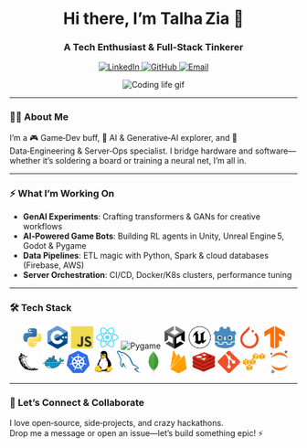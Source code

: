 <h1 align="center">Hi there, I’m Talha Zia 👋</h1>
<h3 align="center">A Tech Enthusiast & Full‑Stack Tinkerer</h3>

<p align="center">
  <a href="https://www.linkedin.com/in/talha-zia-a85595374" target="_blank">
    <img src="https://img.shields.io/badge/LinkedIn-0077B5?style=for-the-badge&logo=linkedin" alt="LinkedIn"/>
  </a>
  <a href="https://github.com/tazbeats" target="_blank">
    <img src="https://img.shields.io/badge/GitHub-181717?style=for-the-badge&logo=github" alt="GitHub"/>
  </a>
  <a href="mailto:talhaziaonmail@gmail.com">
    <img src="https://img.shields.io/badge/Email-D14836?style=for-the-badge&logo=gmail" alt="Email"/>
  </a>
</p>

<p align="center">
  <img src="https://media.giphy.com/media/3o7btPCcdNniyf0ArS/giphy.gif" width="600" alt="Coding life gif"/>
</p>

---

### 👨‍💻 About Me
I’m a 🎮 Game‑Dev buff, 🤖 AI & Generative‑AI explorer, and 🔧 Data‑Engineering & Server‑Ops specialist. I bridge hardware and software—whether it’s soldering a board or training a neural net, I’m all in.

---

### ⚡ What I’m Working On
- **GenAI Experiments**: Crafting transformers & GANs for creative workflows  
- **AI‑Powered Game Bots**: Building RL agents in Unity, Unreal Engine 5, Godot & Pygame  
- **Data Pipelines**: ETL magic with Python, Spark & cloud databases (Firebase, AWS)  
- **Server Orchestration**: CI/CD, Docker/K8s clusters, performance tuning  

---

### 🛠️ Tech Stack

<p align="center">
  <img src="https://raw.githubusercontent.com/devicons/devicon/master/icons/python/python-original.svg"     alt="Python"      width="40" height="40"/>  
  <img src="https://raw.githubusercontent.com/devicons/devicon/master/icons/cplusplus/cplusplus-original.svg" alt="C++"          width="40" height="40"/>  
  <img src="https://raw.githubusercontent.com/devicons/devicon/master/icons/javascript/javascript-original.svg" alt="JavaScript"   width="40" height="40"/>  
  <img src="https://raw.githubusercontent.com/devicons/devicon/master/icons/react/react-original.svg"             alt="React"        width="40" height="40"/>  
  <img src="https://img.shields.io/badge/Pygame-0C2D48?style=flat-square&logo=python&logoColor=white"               alt="Pygame"       width="40" height="40"/>  
  <img src="https://raw.githubusercontent.com/devicons/devicon/master/icons/unity/unity-original.svg"               alt="Unity"        width="40" height="40"/>  
  <img src="https://raw.githubusercontent.com/devicons/devicon/master/icons/unrealengine/unrealengine-original.svg" alt="Unreal Engine" width="40" height="40"/>  
  <img src="https://raw.githubusercontent.com/devicons/devicon/master/icons/godot/godot-original.svg"               alt="Godot"        width="40" height="40"/>  
  <img src="https://raw.githubusercontent.com/devicons/devicon/master/icons/pytorch/pytorch-original.svg"           alt="PyTorch"      width="40" height="40"/>  
  <img src="https://raw.githubusercontent.com/devicons/devicon/master/icons/tensorflow/tensorflow-original.svg"     alt="TensorFlow"   width="40" height="40"/>  
  <img src="https://raw.githubusercontent.com/devicons/devicon/master/icons/flask/flask-original.svg"               alt="Flask"        width="40" height="40"/>  
  <img src="https://raw.githubusercontent.com/devicons/devicon/master/icons/docker/docker-original.svg"             alt="Docker"       width="40" height="40"/>  
  <img src="https://raw.githubusercontent.com/devicons/devicon/master/icons/kubernetes/kubernetes-plain.svg"        alt="Kubernetes"   width="40" height="40"/>  
  <img src="https://raw.githubusercontent.com/devicons/devicon/master/icons/linux/linux-original.svg"               alt="Linux"        width="40" height="40"/>  
  <img src="https://raw.githubusercontent.com/devicons/devicon/master/icons/mysql/mysql-original.svg"               alt="MySQL"        width="40" height="40"/>  
  <img src="https://raw.githubusercontent.com/devicons/devicon/master/icons/mongodb/mongodb-original.svg"           alt="MongoDB"      width="40" height="40"/>  
  <img src="https://raw.githubusercontent.com/devicons/devicon/master/icons/firebase/firebase-plain.svg"            alt="Firebase"     width="40" height="40"/>  
  <img src="https://raw.githubusercontent.com/devicons/devicon/master/icons/redis/redis-original.svg"               alt="Redis"        width="40" height="40"/>  
  <img src="https://raw.githubusercontent.com/devicons/devicon/master/icons/git/git-original.svg"                   alt="Git"          width="40" height="40"/>  
  <img src="https://raw.githubusercontent.com/devicons/devicon/master/icons/amazonwebservices/amazonwebservices-original.svg" alt="AWS" width="40" height="40"/>
  <img src="https://raw.githubusercontent.com/devicons/devicon/master/icons/jupyter/jupyter-original.svg"           alt="Jupyter"      width="40" height="40"/>  
</p>

---

### 🙌 Let’s Connect & Collaborate
I love open‑source, side‑projects, and crazy hackathons.  
Drop me a message or open an issue—let’s build something epic! ⚡  
